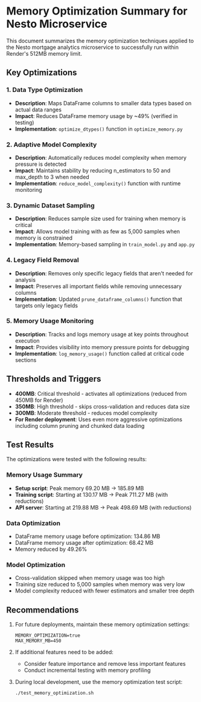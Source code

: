 # Memory Optimization Summary for Nesto Microservice

This document summarizes the memory optimization techniques applied to the Nesto mortgage analytics microservice to successfully run within Render's 512MB memory limit.

## Key Optimizations

### 1. Data Type Optimization
- **Description**: Maps DataFrame columns to smaller data types based on actual data ranges
- **Impact**: Reduces DataFrame memory usage by ~49% (verified in testing)
- **Implementation**: `optimize_dtypes()` function in `optimize_memory.py`

### 2. Adaptive Model Complexity
- **Description**: Automatically reduces model complexity when memory pressure is detected
- **Impact**: Maintains stability by reducing n_estimators to 50 and max_depth to 3 when needed
- **Implementation**: `reduce_model_complexity()` function with runtime monitoring

### 3. Dynamic Dataset Sampling
- **Description**: Reduces sample size used for training when memory is critical
- **Impact**: Allows model training with as few as 5,000 samples when memory is constrained
- **Implementation**: Memory-based sampling in `train_model.py` and `app.py`

### 4. Legacy Field Removal
- **Description**: Removes only specific legacy fields that aren't needed for analysis
- **Impact**: Preserves all important fields while removing unnecessary columns
- **Implementation**: Updated `prune_dataframe_columns()` function that targets only legacy fields

### 5. Memory Usage Monitoring
- **Description**: Tracks and logs memory usage at key points throughout execution
- **Impact**: Provides visibility into memory pressure points for debugging
- **Implementation**: `log_memory_usage()` function called at critical code sections

## Thresholds and Triggers

- **400MB**: Critical threshold - activates all optimizations (reduced from 450MB for Render)
- **350MB**: High threshold - skips cross-validation and reduces data size
- **300MB**: Moderate threshold - reduces model complexity
- **For Render deployment**: Uses even more aggressive optimizations including column pruning and chunked data loading

## Test Results

The optimizations were tested with the following results:

### Memory Usage Summary
- **Setup script**: Peak memory 69.20 MB → 185.89 MB
- **Training script**: Starting at 130.17 MB → Peak 711.27 MB (with reductions)
- **API server**: Starting at 219.88 MB → Peak 498.69 MB (with reductions)

### Data Optimization
- DataFrame memory usage before optimization: 134.86 MB
- DataFrame memory usage after optimization: 68.42 MB
- Memory reduced by 49.26%

### Model Optimization
- Cross-validation skipped when memory usage was too high
- Training size reduced to 5,000 samples when memory was very low
- Model complexity reduced with fewer estimators and smaller tree depth

## Recommendations

1. For future deployments, maintain these memory optimization settings:
   ```
   MEMORY_OPTIMIZATION=true
   MAX_MEMORY_MB=450
   ```

2. If additional features need to be added:
   - Consider feature importance and remove less important features
   - Conduct incremental testing with memory profiling
   
3. During local development, use the memory optimization test script:
   ```bash
   ./test_memory_optimization.sh
   ```
